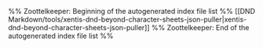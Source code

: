 %% Zoottelkeeper: Beginning of the autogenerated index file list  %%
 [[DND Markdown/tools/xentis-dnd-beyond-character-sheets-json-puller|xentis-dnd-beyond-character-sheets-json-puller]]
%% Zoottelkeeper: End of the autogenerated index file list  %%
